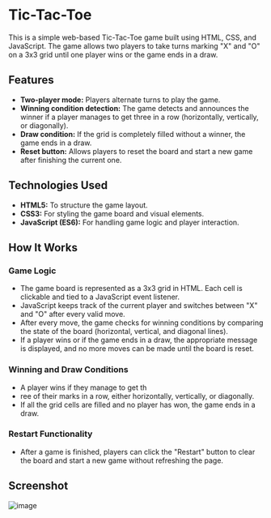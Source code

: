 # Tic-Tac-Toe
This is a simple web-based Tic-Tac-Toe game built using HTML, CSS, and JavaScript. The game allows two players to take turns marking "X" and "O" on a 3x3 grid until one player wins or the game ends in a draw.


## Features
- **Two-player mode:** Players alternate turns to play the game.
- **Winning condition detection:** The game detects and announces the winner if a player manages to get three in a row (horizontally, vertically, or diagonally).
- **Draw condition:** If the grid is completely filled without a winner, the game ends in a draw.
- **Reset button:** Allows players to reset the board and start a new game after finishing the current one.


## Technologies Used
- **HTML5:** To structure the game layout.
- **CSS3:** For styling the game board and visual elements.
- **JavaScript (ES6):** For handling game logic and player interaction.


## How It Works
### Game Logic
- The game board is represented as a 3x3 grid in HTML. Each cell is clickable and tied to a JavaScript event listener.
- JavaScript keeps track of the current player and switches between "X" and "O" after every valid move.
- After every move, the game checks for winning conditions by comparing the state of the board (horizontal, vertical, and diagonal lines).
- If a player wins or if the game ends in a draw, the appropriate message is displayed, and no more moves can be made until the board is reset.

### Winning and Draw Conditions
- A player wins if they manage to get th
- ree of their marks in a row, either horizontally, vertically, or diagonally.
- If all the grid cells are filled and no player has won, the game ends in a draw.

### Restart Functionality
- After a game is finished, players can click the "Restart" button to clear the board and start a new game without refreshing the page.

## Screenshot
![image](https://github.com/user-attachments/assets/8167119b-1ec6-4b70-baf8-1d469c6759d5)
